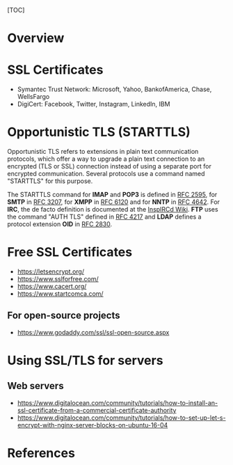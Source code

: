 [TOC]

# Overview

# SSL Certificates

- Symantec Trust Network: Microsoft, Yahoo, BankofAmerica, Chase,
  WellsFargo
- DigiCert: Facebook, Twitter, Instagram, LinkedIn, IBM

# Opportunistic TLS (STARTTLS)

Opportunistic TLS refers to extensions in plain text communication
protocols, which offer a way to upgrade a plain text connection to an
encrypted (TLS or SSL) connection instead of using a separate port for
encrypted communication. Several protocols use a command named
"STARTTLS" for this purpose.

The STARTTLS command for **IMAP** and **POP3** is defined in [RFC 2595](https://tools.ietf.org/html/rfc2595), for **SMTP** in [RFC 3207](https://tools.ietf.org/html/rfc3207), for **XMPP** in [RFC 6120](https://tools.ietf.org/html/rfc6120) and for **NNTP** in [RFC 4642](https://tools.ietf.org/html/rfc4642). For **IRC**, the de facto definition is documented at the [InspIRCd Wiki](https://wiki.inspircd.org/STARTTLS_Documentation). **FTP** uses the command "AUTH TLS" defined in [RFC 4217](https://tools.ietf.org/html/rfc4217) and **LDAP** defines a protocol extension **OID** in [RFC 2830](https://tools.ietf.org/html/rfc2830).

# Free SSL Certificates

- https://letsencrypt.org/
- https://www.sslforfree.com/
- https://www.cacert.org/
- https://www.startcomca.com/

## For open-source projects

- https://www.godaddy.com/ssl/ssl-open-source.aspx

# Using SSL/TLS for servers

## Web servers

- https://www.digitalocean.com/community/tutorials/how-to-install-an-ssl-certificate-from-a-commercial-certificate-authority
- https://www.digitalocean.com/community/tutorials/how-to-set-up-let-s-encrypt-with-nginx-server-blocks-on-ubuntu-16-04

# References
